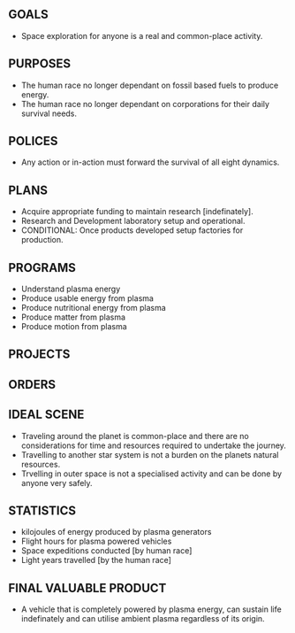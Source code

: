 ## GOALS
* Space exploration for anyone is a real and common-place activity.

## PURPOSES
* The human race no longer dependant on fossil based fuels to produce energy.
* The human race no longer dependant on corporations for their daily survival needs.

## POLICES
* Any action or in-action must forward the survival of all eight dynamics.

## PLANS
* Acquire appropriate funding to maintain research [indefinately].
* Research and Development laboratory setup and operational.
* CONDITIONAL: Once products developed setup factories for production.

## PROGRAMS
* Understand plasma energy
* Produce usable energy from plasma
* Produce nutritional energy from plasma
* Produce matter from plasma
* Produce motion from plasma

## PROJECTS
## ORDERS

## IDEAL SCENE
* Traveling around the planet is common-place and there are no considerations for time and resources required to undertake the journey.
* Travelling to another star system is not a burden on the planets natural resources.
* Trvelling in outer space is not a specialised activity and can be done by anyone very safely.

## STATISTICS
* kilojoules of energy produced by plasma generators
* Flight hours for plasma powered vehicles
* Space expeditions conducted [by human race]
* Light years travelled [by the human race]

## FINAL VALUABLE PRODUCT
* A vehicle that is completely powered by plasma energy, can sustain life indefinately and can utilise ambient plasma regardless of its origin.
